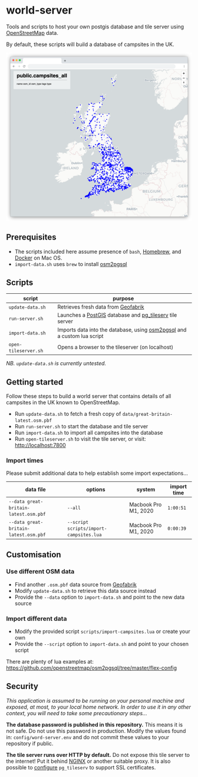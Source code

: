 # world-server

Tools and scripts to host your own postgis database and tile server using [OpenStreetMap](https://www.openstreetmap.org/) data.

By default, these scripts will build a database of campsites in the UK.

![A screenshot of a browser, showing a map of the UK with blue highlights indicating all the known campsites](screenshots/public.campsites_all.png "A screenshot of a browser, showing a map of the UK with blue highlights indicating all the known campsites")

## Prerequisites

- The scripts included here assume presence of `bash`, [Homebrew](https://brew.sh/), and [Docker](https://www.docker.com/products/docker-desktop/) on Mac OS.
- `import-data.sh` uses `brew` to install [osm2pgsql](https://osm2pgsql.org/)

## Scripts

| script               | purpose                                                                                                                       |
| -------------------- | ----------------------------------------------------------------------------------------------------------------------------- |
| `update-data.sh`     | Retrieves fresh data from [Geofabrik](http://download.geofabrik.de/europe/great-britain.html)                                 |
| `run-server.sh`      | Launches a [PostGIS](https://postgis.net/) database and [pg_tileserv](https://github.com/CrunchyData/pg_tileserv) tile server |
| `import-data.sh`     | Imports data into the database, using [osm2pgsql](https://osm2pgsql.org/) and a custom lua script                             |
| `open-tileserver.sh` | Opens a browser to the tileserver (on localhost)                                                                              |

_NB. `update-data.sh` is currently untested._

## Getting started

Follow these steps to build a world server that contains details of all campsites in the UK known to OpenStreetMap.

- Run `update-data.sh` to fetch a fresh copy of `data/great-britain-latest.osm.pbf`
- Run `run-server.sh` to start the database and tile server
- Run `import-data.sh` to import all campsites into the database
- Run `open-tileserver.sh` to visit the tile server, or visit: [http://localhost:7800](http://localhost:7800)

### Import times

Please submit additional data to help establish some import expectations...

| data file                             | options                                 | system               | import time |
| ------------------------------------- | --------------------------------------- | -------------------- | ----------- |
| `--data great-britain-latest.osm.pbf` | `--all`                                 | Macbook Pro M1, 2020 | `1:00:51`   |
| `--data great-britain-latest.osm.pbf` | `--script scripts/import-campsites.lua` | Macbook Pro M1, 2020 | `0:00:39`   |

## Customisation

### Use different OSM data

- Find another `.osm.pbf` data source from [Geofabrik](http://download.geofabrik.de)
- Modify `update-data.sh` to retrieve this data source instead
- Provide the `--data` option to `import-data.sh` and point to the new data source

### Import different data

- Modify the provided script `scripts/import-campsites.lua` or create your own
- Provide the `--script` option to `import-data.sh` and point to your chosen script

There are plenty of lua examples at: https://github.com/openstreetmap/osm2pgsql/tree/master/flex-config

## Security

_This application is assumed to be running on your personal machine and exposed, at most, to your local home network. In order to use it in any other context, you will need to take some precautionary steps..._

**The database password is published in this repository.** This means it is not safe. Do not use this password in production. Modify the values found in: `config/word-server.env` and do not commit these values to your repository if public.

**The tile server runs over HTTP by default.** Do not expose this tile server to the internet! Put it behind [NGINX](https://www.nginx.com/) or another suitable proxy. It is also possible to [configure](https://github.com/CrunchyData/pg_tileserv#configuration-file) `pg_tileserv` to support SSL certificates.
